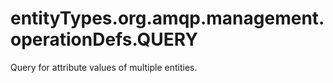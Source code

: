 # entityTypes.org.amqp.management.operationDefs.QUERY

Query for attribute values of multiple entities.

